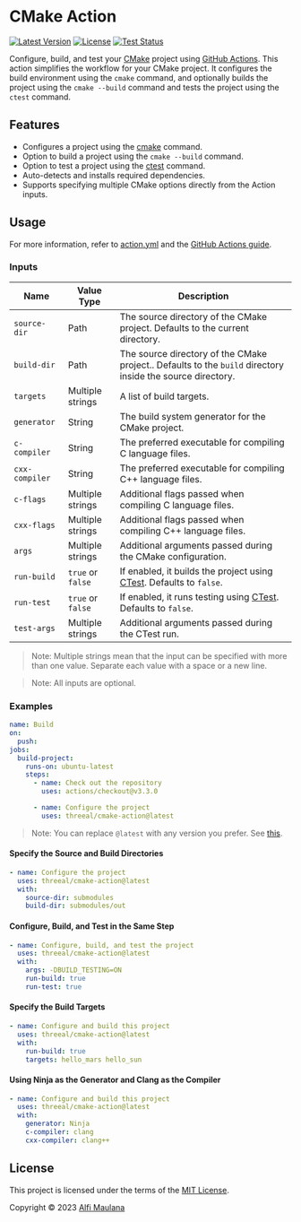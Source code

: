 # CMake Action

[![Latest Version](https://img.shields.io/github/v/release/threeal/cmake-action)](https://github.com/threeal/cmake-action/releases/)
[![License](https://img.shields.io/github/license/threeal/cmake-action)](./LICENSE)
[![Test Status](https://img.shields.io/github/actions/workflow/status/threeal/cmake-action/test.yml?label=test&branch=main)](https://github.com/threeal/cmake-action/actions/workflows/test.yml)

Configure, build, and test your [CMake](https://cmake.org/) project using [GitHub Actions](https://github.com/features/actions). This action simplifies the workflow for your CMake project. It configures the build environment using the `cmake` command, and optionally builds the project using the `cmake --build` command and tests the project using the `ctest` command.

## Features

- Configures a project using the [cmake](https://cmake.org/cmake/help/latest/manual/cmake.1.html) command.
- Option to build a project using the `cmake --build` command.
- Option to test a project using the [ctest](https://cmake.org/cmake/help/latest/manual/ctest.1.html) command.
- Auto-detects and installs required dependencies.
- Supports specifying multiple CMake options directly from the Action inputs.

## Usage

For more information, refer to [action.yml](./action.yml) and the [GitHub Actions guide](https://docs.github.com/en/actions/learn-github-actions/understanding-github-actions).

### Inputs

| Name | Value Type | Description |
| --- | --- | --- |
| `source-dir` | Path | The source directory of the CMake project. Defaults to the current directory. |
| `build-dir` | Path | The source directory of the CMake project.. Defaults to the `build` directory inside the source directory. |
| `targets` | Multiple strings | A list of build targets. |
| `generator` | String | The build system generator for the CMake project. |
| `c-compiler` | String | The preferred executable for compiling C language files. |
| `cxx-compiler` | String | The preferred executable for compiling C++ language files. |
| `c-flags` | Multiple strings | Additional flags passed when compiling C language files. |
| `cxx-flags` | Multiple strings | Additional flags passed when compiling C++ language files. |
| `args` | Multiple strings | Additional arguments passed during the CMake configuration. |
| `run-build` | `true` or `false` | If enabled, it builds the project using [CTest](https://cmake.org/cmake/help/latest/manual/ctest.1.html). Defaults to `false`. |
| `run-test` | `true` or `false` | If enabled, it runs testing using [CTest](https://cmake.org/cmake/help/latest/manual/ctest.1.html). Defaults to `false`. |
| `test-args` | Multiple strings | Additional arguments passed during the CTest run. |

> Note: Multiple strings mean that the input can be specified with more than one value. Separate each value with a space or a new line.

> Note: All inputs are optional.

### Examples

```yaml
name: Build
on:
  push:
jobs:
  build-project:
    runs-on: ubuntu-latest
    steps:
      - name: Check out the repository
        uses: actions/checkout@v3.3.0

      - name: Configure the project
        uses: threeal/cmake-action@latest
```

> Note: You can replace `@latest` with any version you prefer. See [this](https://docs.github.com/en/actions/using-workflows/workflow-syntax-for-github-actions#jobsjob_idstepsuses).

#### Specify the Source and Build Directories

```yaml
- name: Configure the project
  uses: threeal/cmake-action@latest
  with:
    source-dir: submodules
    build-dir: submodules/out
```

#### Configure, Build, and Test in the Same Step

```yaml
- name: Configure, build, and test the project
  uses: threeal/cmake-action@latest
  with:
    args: -DBUILD_TESTING=ON
    run-build: true
    run-test: true
```

#### Specify the Build Targets

```yaml
- name: Configure and build this project
  uses: threeal/cmake-action@latest
  with:
    run-build: true
    targets: hello_mars hello_sun
```

#### Using Ninja as the Generator and Clang as the Compiler

```yaml
- name: Configure and build this project
  uses: threeal/cmake-action@latest
  with:
    generator: Ninja
    c-compiler: clang
    cxx-compiler: clang++
```

## License

This project is licensed under the terms of the [MIT License](./LICENSE).

Copyright © 2023 [Alfi Maulana](https://github.com/threeal/)
